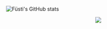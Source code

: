 ![Füsti's GitHub stats](https://github-readme-stats.vercel.app/api?username=FUst1ke&show_icons=true&theme=radical)

<p align = 'center'>
  <img
    src="https://github-readme-stats.vercel.app/api/top-langs/?username=FUst1ke&layout=compact&theme=github_dark&hide_border=true"
  />
  <br>
</p>
